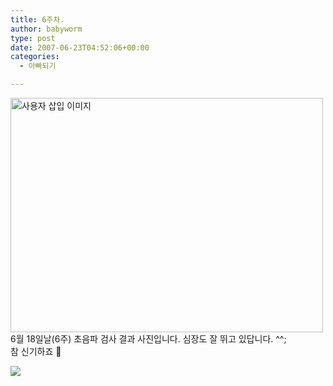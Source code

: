 ```yaml
---
title: 6주차.
author: babyworm
type: post
date: 2007-06-23T04:52:06+00:00
categories:
  - 아빠되기

---
```

<img loading="lazy" decoding="async" src="https://i0.wp.com/babyworm.net/wordpress/wp-content/uploads/1/dk1.jpg?resize=500%2C375" class="aligncenter" width="500" height="375" alt="사용자 삽입 이미지" data-recalc-dims="1" /><br>
6월 18일날(6주) 초음파 검사 결과 사진입니다. 심장도 잘 뛰고 있답니다. ^^;<br>
참 신기하죠 🙂<br>

<img decoding="async" src="https://i0.wp.com/babyworm.net/wordpress/wp-content/uploads/1/dk1.jpg?w=400" class="aligncenter" data-recalc-dims="1" />
